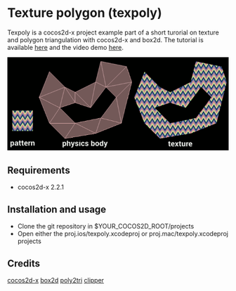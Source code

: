 Texture polygon (texpoly)
=========================

Texpoly is a cocos2d-x project example part of a short turorial on texture and polygon triangulation with cocos2d-x and box2d. The tutorial is available [here](http://voodoocactus.com/devlog//2014/01/27/texture-polygon/) and the video demo [here](https://www.youtube.com/watch?v=yKfnhK9xknE).

![alt tag](Resources/example.png)

## Requirements

* cocos2d-x 2.2.1

## Installation and usage
* Clone the git repository in $YOUR_COCOS2D_ROOT/projects
* Open either the proj.ios/texpoly.xcodeproj or proj.mac/texpoly.xcodeproj projects

## Credits
[cocos2d-x](http://www.cocos2d-x.org/)
[box2d](http://box2d.org/)
[poly2tri](https://code.google.com/p/poly2tri/)
[clipper](http://www.angusj.com/delphi/clipper.php)
